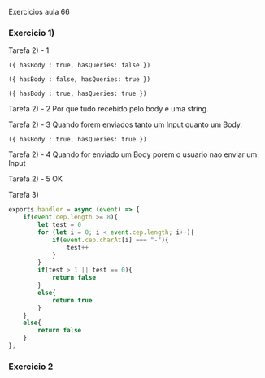Exercicios aula 66

### Exercicio 1)

Tarefa 2) - 1
```
({ hasBody : true, hasQueries: false })

({ hasBody : false, hasQueries: true })

({ hasBody : true, hasQueries: true })

```

Tarefa 2) - 2 Por que tudo recebido pelo body e uma string.

Tarefa 2) - 3 Quando forem enviados tanto um Input quanto um Body.

```({ hasBody : true, hasQueries: true })```

Tarefa 2) - 4 Quando for enviado um Body porem o usuario nao enviar um Input

Tarefa 2) - 5 OK

Tarefa 3)
```ts
exports.handler = async (event) => {
    if(event.cep.length >= 8){
        let test = 0
        for (let i = 0; i < event.cep.length; i++){
            if(event.cep.charAt[i] === "-"){
                test++
            }
        }
        if(test > 1 || test == 0){
            return false
        }
        else{
            return true
        }
    }
    else{
        return false
    }
};
```

### Exercicio 2


